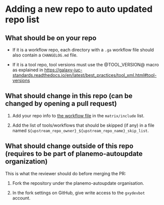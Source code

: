 # Adding a new repo to auto updated repo list

## What should be on your repo

- If it is a workflow repo, each directory with a `.ga` workflow file should also contain a `CHANGELOG.md` file.

- If it is a tool repo, tool versions must use the @TOOL_VERSION@ macro as explained in https://galaxy-iuc-standards.readthedocs.io/en/latest/best_practices/tool_xml.html#tool-versions

## What should change in this repo (can be changed by opening a pull request)

1. Add your repo info to [the workflow file](./.github/workflows/autoupdate.yml) in the `matrix/include` list.

2. Add the list of tools/workflows that should be skipped (if any) in a file named `${upstream_repo_owner}_${upstream_repo_name}_skip_list`.

## What should change outside of this repo (requires to be part of planemo-autoupdate organization)

This is what the reviewer should do before merging the PR:

1. Fork the repository under the planemo-autoupdate organisation.

2. In the fork settings on GitHub, give write access to the `gxydevbot` account.

